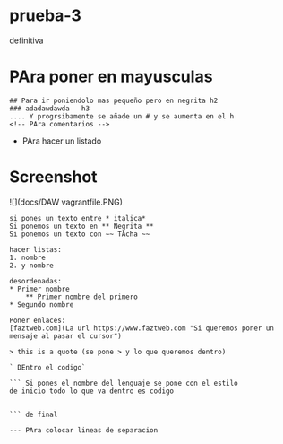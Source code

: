 # prueba-3
definitiva
# PAra poner en mayusculas
	## Para ir poniendolo mas pequeño pero en negrita h2
	### adadawdawda   h3
	.... Y progrsibamente se añade un # y se aumenta en el h
	<!-- PAra comentarios -->

 - PAra hacer un listado
 # Screenshot
![](docs/DAW  vagrantfile.PNG)

	si pones un texto entre * italica*
	Si ponemos un texto en ** Negrita **
	Si ponemos un texto con ~~ TAcha ~~

	hacer listas:
	1. nombre
	2. y nombre

	desordenadas:
	* Primer nombre
		** Primer nombre del primero
	* Segundo nombre

 	Poner enlaces:
	[faztweb.com](La url https://www.faztweb.com "Si queremos poner un mensaje al pasar el cursor")

	> this is a quote (se pone > y lo que queremos dentro)

	` DEntro el codigo`

	``` Si pones el nombre del lenguaje se pone con el estilo
	de inicio todo lo que va dentro es codigo


	``` de final 

	--- PAra colocar lineas de separacion
